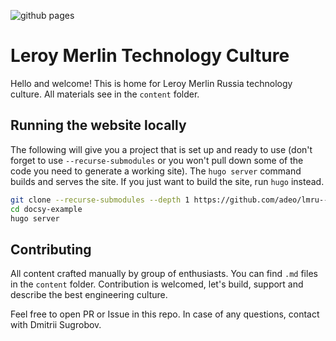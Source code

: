 ![github pages](https://github.com/adeo/lmru--tech/workflows/github%20pages/badge.svg) 

# Leroy Merlin Technology Culture

Hello and welcome! This is home for Leroy Merlin Russia technology culture. All materials see in the `content` folder.

## Running the website locally

The following will give you a project that is set up and ready to use (don't forget to use `--recurse-submodules` or you won't pull down some of the code you need to generate a working site). The `hugo server` command builds and serves the site. If you just want to build the site, run `hugo` instead.

```bash
git clone --recurse-submodules --depth 1 https://github.com/adeo/lmru--technology
cd docsy-example
hugo server
```

## Contributing

All content crafted manually by group of enthusiasts. You can find `.md` files in the `content` folder. Contribution is welcomed, let's build, support and describe the best engineering culture.

Feel free to open PR or Issue in this repo. In case of any questions, contact with Dmitrii Sugrobov.
